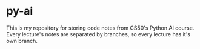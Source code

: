 # py-ai
This is my repository for storing code notes from CS50's Python AI course.
Every lecture's notes are separated by branches, so every lecture has it's own branch.
